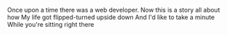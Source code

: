 Once upon a time there was a web developer.
Now this is a story all about how
My life got flipped-turned upside down
And I'd like to take a minute
While you're sitting right there
